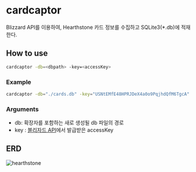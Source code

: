 # cardcaptor

Blizzard API를 이용하여, Hearthstone 카드 정보를 수집하고 SQLite3(\*.db)에 적재한다.

## How to use

```bash
cardcaptor -db=<dbpath> -key=<accessKey>
```

### Example

```bash
cardcaptor -db="./cards.db" -key="USNtEMfE48HPRJDeX4a0o9PqjhdQfM6TgcA"
```

### Arguments

- db: 확장자를 포함하는 새로 생성될 db 파일의 경로
- key : [블리자드 API](https://develop.battle.net/access)에서 발급받은 accessKey

## ERD

![hearthstone](https://user-images.githubusercontent.com/43606714/80727008-213c7700-8b40-11ea-9d1c-6acedacad873.png)
